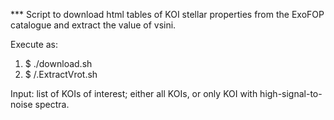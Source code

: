 *** Script to download html tables of KOI stellar properties from the ExoFOP catalogue and extract the value of vsini. <br />

Execute as: <br />

1) $ ./download.sh  <br />
2) $ /.ExtractVrot.sh   <br />

Input: list of KOIs of interest; either all KOIs, or only KOI with high-signal-to-noise spectra.
